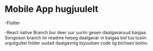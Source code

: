 # Mobile App hugjuulelt
-Flutter  






-React native
Branch bur deer uur uuriin gesen daalgavaruud baigaa.
Songoson branch iin readme heseg daalgavar in baigaa bol tus tusiin urgutgultei folder uudad daalgavriig biyuulsen code iig bichsen bolno.
